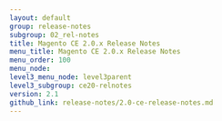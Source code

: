 ```yaml
---
layout: default
group: release-notes
subgroup: 02_rel-notes
title: Magento CE 2.0.x Release Notes
menu_title: Magento CE 2.0.x Release Notes
menu_order: 100
menu_node: 
level3_menu_node: level3parent
level3_subgroup: ce20-relnotes
version: 2.1
github_link: release-notes/2.0-ce-release-notes.md
---
```


